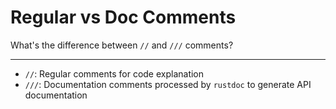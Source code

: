 # Regular vs Doc Comments

What's the difference between `//` and `///` comments?

---

- `//`: Regular comments for code explanation  
- `///`: Documentation comments processed by `rustdoc` to generate API documentation